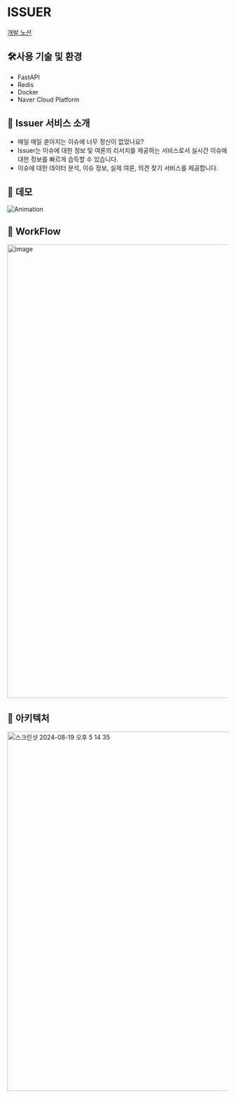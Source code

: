# ISSUER

[개발 노션](https://efficient-surf-2c8.notion.site)

## 🛠️사용 기술 및 환경
* FastAPI
* Redis
* Docker
* Naver Cloud Platform

## 🙌 Issuer 서비스 소개
* 매일 매일 쏟아지는 이슈에 너무 정신이 없었나요? 
* Issuer는 이슈에 대한 정보 및 여론의 리서치를 제공하는 서비스로서 실시간 이슈에 대한 정보를 빠르게 습득할 수 있습니다.
* 이슈에 대한 데이터 분석, 이슈 정보, 실제 여론, 의견 찾기 서비스를 제공합니다.

## 🔖 데모
![Animation](https://github.com/user-attachments/assets/6598ee29-d100-4533-8ca9-6ffd3178bed3)

<!--
## 🔖 화면 구성
<p><img src="https://github.com/user-attachments/assets/c2ce716a-e0d5-4097-9c70-f7a2125ee570" width="480" style="max-height: 1440px; object-fit: cover;"/></p>

<img src="https://github.com/user-attachments/assets/40870ec9-83f6-45dd-8df4-a8c7ea2b65a9" width="480" style="max-height: 1440px; object-fit: cover;"/>
<img src="https://github.com/user-attachments/assets/ff2e37f1-6d7c-4b65-9cb6-6cf1c82c14ea" width="480" style="max-height: 1440px; object-fit: cover;"/>
<img src="https://github.com/user-attachments/assets/f31d4169-9a2c-4c6f-b17a-ba50abeb2bb3" width="480" style="max-height: 1440px; object-fit: cover;"/>
-->
## 🔖 WorkFlow
<img width="1035" alt="image" src="https://github.com/user-attachments/assets/4aaf0df8-9a03-4d74-9b42-cda25844578e">


## 🔖 아키텍처
<img width="820" alt="스크린샷 2024-08-19 오후 5 14 35" src="https://github.com/user-attachments/assets/4d93f601-cf8b-4475-a2f4-de0b93ff37aa">



